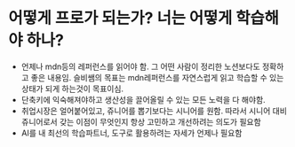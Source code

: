 # 어떻게 프로가 되는가? 너는 어떻게 학습해야 하나?

- 언제나 mdn등의 레퍼런스를 읽어야 함. 그 어떤 사람이 정리한 노션보다도 정확하고 좋은 내용임. 슬비쌤의 목표는 mdn레퍼런스를 자연스럽게 읽고 학습할 수 있는 상태가 되게 하는것이 목표이심.
- 단축키에 익숙해져야하고 생산성을 끌어올릴 수 있는 모든 노력을 다 해야함.
- 취업시장은 얼어붙어있고, 쥬니어를 뽑기보다는 시니어를 원함. 따라서 시니어 대비 쥬니어로서 갖는 이점이 무엇인지 항상 고민하고 개선하려는 의도가 필요함
- AI를 내 최선의 학습파트너, 도구로 활용하려는 자세가 언제나 필요함
